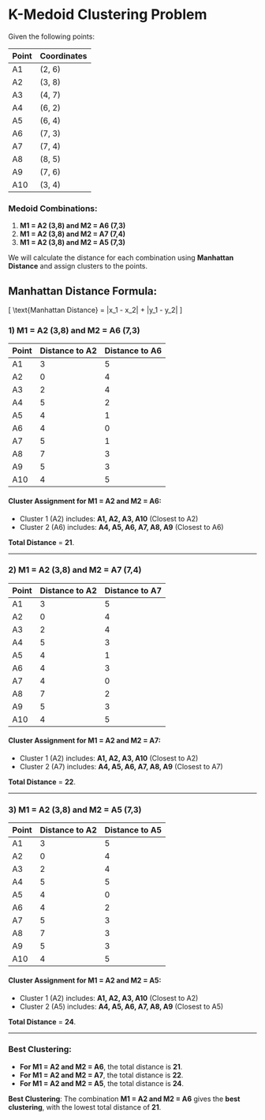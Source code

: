 # K-Medoid Clustering Problem

Given the following points:

| Point | Coordinates |
|-------|-------------|
| A1    | (2, 6)      |
| A2    | (3, 8)      |
| A3    | (4, 7)      |
| A4    | (6, 2)      |
| A5    | (6, 4)      |
| A6    | (7, 3)      |
| A7    | (7, 4)      |
| A8    | (8, 5)      |
| A9    | (7, 6)      |
| A10   | (3, 4)      |

### Medoid Combinations:

1) **M1 = A2 (3,8) and M2 = A6 (7,3)**
2) **M1 = A2 (3,8) and M2 = A7 (7,4)**
3) **M1 = A2 (3,8) and M2 = A5 (7,3)**

We will calculate the distance for each combination using **Manhattan Distance** and assign clusters to the points.

## Manhattan Distance Formula:
\[
\text{Manhattan Distance} = |x_1 - x_2| + |y_1 - y_2|
\]

### 1) **M1 = A2 (3,8) and M2 = A6 (7,3)**

| Point | Distance to A2 | Distance to A6 |
|-------|----------------|----------------|
| A1    | 3              | 5              |
| A2    | 0              | 4              |
| A3    | 2              | 4              |
| A4    | 5              | 2              |
| A5    | 4              | 1              |
| A6    | 4              | 0              |
| A7    | 5              | 1              |
| A8    | 7              | 3              |
| A9    | 5              | 3              |
| A10   | 4              | 5              |

#### Cluster Assignment for M1 = A2 and M2 = A6:

- Cluster 1 (A2) includes: **A1, A2, A3, A10** (Closest to A2)
- Cluster 2 (A6) includes: **A4, A5, A6, A7, A8, A9** (Closest to A6)

**Total Distance** = **21**.

---

### 2) **M1 = A2 (3,8) and M2 = A7 (7,4)**

| Point | Distance to A2 | Distance to A7 |
|-------|----------------|----------------|
| A1    | 3              | 5              |
| A2    | 0              | 4              |
| A3    | 2              | 4              |
| A4    | 5              | 3              |
| A5    | 4              | 1              |
| A6    | 4              | 3              |
| A7    | 4              | 0              |
| A8    | 7              | 2              |
| A9    | 5              | 3              |
| A10   | 4              | 5              |

#### Cluster Assignment for M1 = A2 and M2 = A7:

- Cluster 1 (A2) includes: **A1, A2, A3, A10** (Closest to A2)
- Cluster 2 (A7) includes: **A4, A5, A6, A7, A8, A9** (Closest to A7)

**Total Distance** = **22**.

---

### 3) **M1 = A2 (3,8) and M2 = A5 (7,3)**

| Point | Distance to A2 | Distance to A5 |
|-------|----------------|----------------|
| A1    | 3              | 5              |
| A2    | 0              | 4              |
| A3    | 2              | 4              |
| A4    | 5              | 5              |
| A5    | 4              | 0              |
| A6    | 4              | 2              |
| A7    | 5              | 3              |
| A8    | 7              | 3              |
| A9    | 5              | 3              |
| A10   | 4              | 5              |

#### Cluster Assignment for M1 = A2 and M2 = A5:

- Cluster 1 (A2) includes: **A1, A2, A3, A10** (Closest to A2)
- Cluster 2 (A5) includes: **A4, A5, A6, A7, A8, A9** (Closest to A5)

**Total Distance** = **24**.

---

### Best Clustering:

- **For M1 = A2 and M2 = A6**, the total distance is **21**.
- **For M1 = A2 and M2 = A7**, the total distance is **22**.
- **For M1 = A2 and M2 = A5**, the total distance is **24**.

**Best Clustering**: The combination **M1 = A2 and M2 = A6** gives the **best clustering**, with the lowest total distance of **21**.
